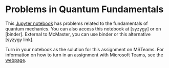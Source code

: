 # Problems in Quantum Fundamentals

This [Jupyter notebook](../ipynb/IntroQM2021) has problems related to the fundamentals of quantum mechanics. You can also access this notebook at [syzygy] or on [binder]. External to McMaster, you can use binder or this alternative [syzygy link]. 

Turn in your notebook as the solution for this assignment on MSTeams. For information on how to turn in an assignment with Microsoft Teams, see the [webpage](https://support.microsoft.com/en-us/office/turn-in-an-assignment-in-microsoft-teams-e25f383a-b747-4a0b-b6d5-a2845a52092b).
